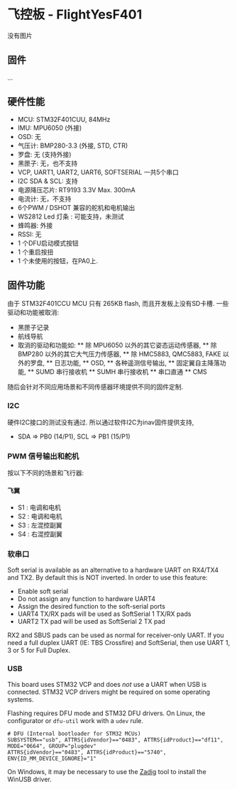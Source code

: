 
# 飞控板 - FlightYesF401

没有图片

## 固件

...


## 硬件性能

* MCU: STM32F401CUU, 84MHz
* IMU: MPU6050 (外接)
* OSD: 无
* 气压计: BMP280-3.3 (外接, STD, CTR)
* 罗盘: 无 (支持外接) 
* 黑匣子: 无，也不支持
* VCP, UART1, UART2, UART6, SOFTSERIAL 一共5个串口
* I2C SDA & SCL: 支持
* 电源降压芯片: RT9193 3.3V Max. 300mA
* 电流计: 无，不支持
* 6个PWM / DSHOT 兼容的舵机和电机输出
* WS2812 Led 灯条 : 可能支持，未测试
* 蜂鸣器: 外接
* RSSI: 无
* 1 个DFU启动模式按钮
* 1 个重启按扭
* 1 个未使用的按钮，在PA0上.

## 固件功能

由于 STM32F401CCU MCU 只有 265KB flash, 而且开发板上没有SD卡槽. 一些驱动和功能被取消:

* 黑匣子记录
* 航线导航
* 取消的驱动和功能如: 
    ** 除 MPU6050 以外的其它姿态运动传感器, 
    ** 除 BMP280 以外的其它大气压力传感器,
    ** 除 HMC5883, QMC5883, FAKE 以外的罗盘,
    ** 日志功能,
    ** OSD,
    ** 各种遥测信号输出,
    ** 固定翼自主降落功能,
    ** SUMD 串行接收机
    ** SUMH 串行接收机
    ** 串口直通
    ** CMS 

随后会针对不同应用场景和不同传感器环境提供不同的固件定制.

### I2C

硬件I2C接口的测试没有通过. 所以通过软件I2C为inav固件提供支持, 

* SDA => PB0 (14/P1), SCL => PB1 (15/P1)

### PWM 信号输出和舵机

按以下不同的场景和飞行器:

#### 飞翼

* S1 : 电调和电机
* S2 : 电调和电机
* S3 : 左混控副翼
* S4 : 右混控副翼

### 软串口

Soft serial is available as an alternative to a hardware UART on RX4/TX4 and TX2. By default this is NOT inverted. In order to use this feature:

* Enable soft serial
* Do not assign any function to hardware UART4
* Assign the desired function to the soft-serial ports
* UART4 TX/RX pads will be used as SoftSerial 1 TX/RX pads
* UART2 TX pad will be used as SoftSerial 2 TX pad

RX2 and SBUS pads can be used as normal for receiver-only UART. If you need a full duplex UART (IE: TBS Crossfire) and SoftSerial, then use UART 1, 3 or 5 for Full Duplex.


### USB

This board uses STM32 VCP and does _not_ use a UART when USB is connected. STM32 VCP drivers might be required on some operating systems.

Flashing requires DFU mode and STM32 DFU drivers. On Linux, the configurator or `dfu-util` work with a `udev` rule.

````
# DFU (Internal bootloader for STM32 MCUs)
SUBSYSTEM=="usb", ATTRS{idVendor}=="0483", ATTRS{idProduct}=="df11", MODE="0664", GROUP="plugdev"
ATTRS{idVendor}=="0483", ATTRS{idProduct}=="5740", ENV{ID_MM_DEVICE_IGNORE}="1"
````

On Windows, it may be necessary to use the [Zadig](http://zadig.akeo.ie) tool to install the WinUSB driver.

